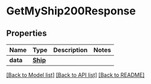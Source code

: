 # GetMyShip200Response

## Properties
Name | Type | Description | Notes
------------ | ------------- | ------------- | -------------
**data** | [**Ship**](Ship.md) |  | 

[[Back to Model list]](../README.md#documentation-for-models) [[Back to API list]](../README.md#documentation-for-api-endpoints) [[Back to README]](../README.md)


